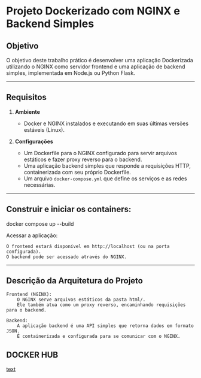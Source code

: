 # Projeto Dockerizado com NGINX e Backend Simples

## Objetivo
O objetivo deste trabalho prático é desenvolver uma aplicação Dockerizada utilizando o NGINX como servidor frontend e uma aplicação de backend simples, implementada em Node.js ou Python Flask.

---
## Requisitos

1. **Ambiente**
   - Docker e NGINX instalados e executando em suas últimas versões estáveis (Linux).

2. **Configurações**
   - Um Dockerfile para o NGINX configurado para servir arquivos estáticos e fazer proxy reverso para o backend.
   - Uma aplicação backend simples que responde a requisições HTTP, containerizada com seu próprio Dockerfile.
   - Um arquivo `docker-compose.yml` que define os serviços e as redes necessárias.

---
## Construir e iniciar os containers:


docker compose up --build

Acessar a aplicação:

    O frontend estará disponível em http://localhost (ou na porta configurada).
    O backend pode ser acessado através do NGINX.

---

## Descrição da Arquitetura do Projeto

    Frontend (NGINX):
        O NGINX serve arquivos estáticos da pasta html/.
        Ele também atua como um proxy reverso, encaminhando requisições para o backend.

    Backend:
        A aplicação backend é uma API simples que retorna dados em formato JSON.
        É containerizada e configurada para se comunicar com o NGINX.

## DOCKER HUB
[text](https://hub.docker.com/repository/docker/frams/projeto_dockerizado/general)